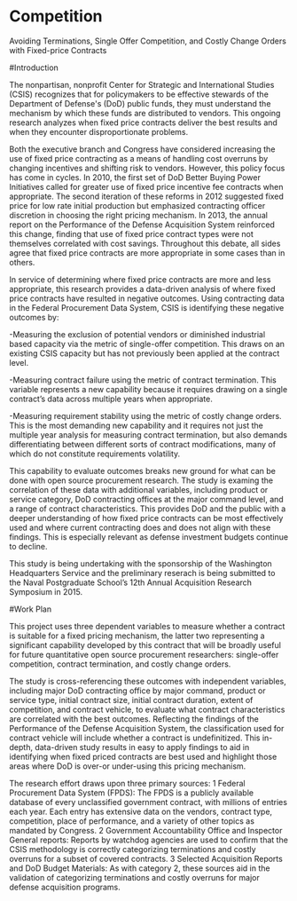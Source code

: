 # Competition
Avoiding Terminations, Single Offer Competition, and Costly Change Orders with Fixed-price Contracts

#Introduction

The nonpartisan, nonprofit Center for Strategic and International Studies (CSIS) recognizes that for policymakers to be effective stewards of the Department of Defense's (DoD) public funds, they must understand the mechanism by which these funds are distributed to vendors. This ongoing research analyzes when fixed price contracts deliver the best results and when they encounter disproportionate problems.

Both the executive branch and Congress have considered increasing the use of fixed price contracting as a means of handling cost overruns by changing incentives and shifting risk to vendors. However, this policy focus has come in cycles. In 2010, the first set of DoD Better Buying Power Initiatives called for greater use of fixed price incentive fee contracts when appropriate. The second iteration of these reforms in 2012 suggested fixed price for low rate initial production but emphasized contracting officer discretion in choosing the right pricing mechanism. In 2013, the annual report on the Performance of the Defense Acquisition System reinforced this change, finding that use of fixed price contract types were not themselves correlated with cost savings. Throughout this debate, all sides agree that fixed price contracts are more appropriate in some cases than in others.

In service of determining where fixed price contracts are more and less appropriate, this research provides a data-driven analysis of where fixed price contracts have resulted in negative outcomes. Using contracting data in the Federal Procurement Data System, CSIS is identifying these negative outcomes by:

  -Measuring the exclusion of potential vendors or diminished industrial based capacity via the metric of single-offer           competition. This draws on an existing CSIS capacity but has not previously been applied at the contract level.

  -Measuring contract failure using the metric of contract termination. This variable represents a new capability because it      requires drawing on a single contract’s data across multiple years when appropriate.

  -Measuring requirement stability using the metric of costly change orders. This is the most demanding new capability and it     requires not just the multiple year analysis for measuring contract termination, but also demands differentiating between     different sorts of contract modifications, many of which do not constitute requirements volatility.

This capability to evaluate outcomes breaks new ground for what can be done with open source procurement research. The study is examing the correlation of these data with additional variables, including product or service category, DoD contracting offices at the major command level, and a range of contract characteristics. This provides DoD and the public with a deeper understanding of how fixed price contracts can be most effectively used and where current contracting does and does not align with these findings. This is especially relevant as defense investment budgets continue to decline.

This study is being undertaking with the sponsorship of the Washington Headquarters Service and the preliminary reserach is being submitted to the Naval Postgraduate School’s 12th Annual Acquisition Research Symposium in 2015.

#Work Plan

This project uses three dependent variables to measure whether a contract is suitable for a fixed pricing mechanism, the latter two representing a significant capability developed by this contract that will be broadly useful for future quantitative open source procurement researchers: single-offer competition, contract termination, and costly change orders.

The study is cross-referencing these outcomes with independent variables, including major DoD contracting office by major command, product or service type, initial contract size, initial contract duration, extent of competition, and contract vehicle, to evaluate what contract characteristics are correlated with the best outcomes. Reflecting the findings of the Performance of the Defense Acquisition System, the classification used for contract vehicle will include whether a contract is undefinitized. This in-depth, data-driven study results in easy to apply findings to aid in identifying when fixed priced contracts are best used and highlight those areas where DoD is over-or under-using this pricing mechanism.

The research effort draws upon three primary sources: 1 Federal Procurement Data System (FPDS): The FPDS is a publicly available database of every unclassified government contract, with millions of entries each year. Each entry has extensive data on the vendors, contract type, competition, place of performance, and a variety of other topics as mandated by Congress.
2 Government Accountability Office and Inspector General reports: Reports by watchdog agencies are used to confirm that the CSIS methodology is correctly categorizing terminations and costly overruns for a subset of covered contracts. 3 Selected Acquisition Reports and DoD Budget Materials: As with category 2, these sources aid in the validation of categorizing terminations and costly overruns for major defense acquisition programs.

